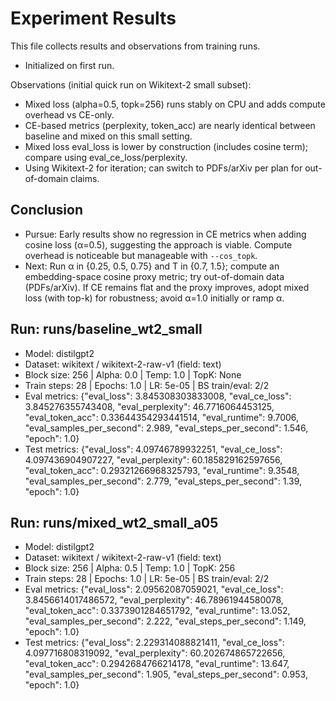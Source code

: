 # Experiment Results

This file collects results and observations from training runs.

- Initialized on first run.

Observations (initial quick run on Wikitext-2 small subset):
- Mixed loss (alpha=0.5, topk=256) runs stably on CPU and adds compute overhead vs CE-only.
- CE-based metrics (perplexity, token_acc) are nearly identical between baseline and mixed on this small setting.
- Mixed loss eval_loss is lower by construction (includes cosine term); compare using eval_ce_loss/perplexity.
- Using Wikitext-2 for iteration; can switch to PDFs/arXiv per plan for out-of-domain claims.

## Conclusion
- Pursue: Early results show no regression in CE metrics when adding cosine loss (α=0.5), suggesting the approach is viable. Compute overhead is noticeable but manageable with `--cos_topk`.
- Next: Run α in {0.25, 0.5, 0.75} and T in {0.7, 1.5}; compute an embedding-space cosine proxy metric; try out-of-domain data (PDFs/arXiv). If CE remains flat and the proxy improves, adopt mixed loss (with top-k) for robustness; avoid α=1.0 initially or ramp α.


## Run: runs/baseline_wt2_small
- Model: distilgpt2
- Dataset: wikitext / wikitext-2-raw-v1 (field: text)
- Block size: 256 | Alpha: 0.0 | Temp: 1.0 | TopK: None
- Train steps: 28 | Epochs: 1.0 | LR: 5e-05 | BS train/eval: 2/2
- Eval metrics: {"eval_loss": 3.845308303833008, "eval_ce_loss": 3.845276355743408, "eval_perplexity": 46.7716064453125, "eval_token_acc": 0.33644354293441514, "eval_runtime": 9.7006, "eval_samples_per_second": 2.989, "eval_steps_per_second": 1.546, "epoch": 1.0}
- Test metrics: {"eval_loss": 4.09746789932251, "eval_ce_loss": 4.097436904907227, "eval_perplexity": 60.185829162597656, "eval_token_acc": 0.29321266968325793, "eval_runtime": 9.3548, "eval_samples_per_second": 2.779, "eval_steps_per_second": 1.39, "epoch": 1.0}


## Run: runs/mixed_wt2_small_a05
- Model: distilgpt2
- Dataset: wikitext / wikitext-2-raw-v1 (field: text)
- Block size: 256 | Alpha: 0.5 | Temp: 1.0 | TopK: 256
- Train steps: 28 | Epochs: 1.0 | LR: 5e-05 | BS train/eval: 2/2
- Eval metrics: {"eval_loss": 2.09562087059021, "eval_ce_loss": 3.8456614017486572, "eval_perplexity": 46.78961944580078, "eval_token_acc": 0.3373901284651792, "eval_runtime": 13.052, "eval_samples_per_second": 2.222, "eval_steps_per_second": 1.149, "epoch": 1.0}
- Test metrics: {"eval_loss": 2.229314088821411, "eval_ce_loss": 4.097716808319092, "eval_perplexity": 60.202674865722656, "eval_token_acc": 0.2942684766214178, "eval_runtime": 13.647, "eval_samples_per_second": 1.905, "eval_steps_per_second": 0.953, "epoch": 1.0}

